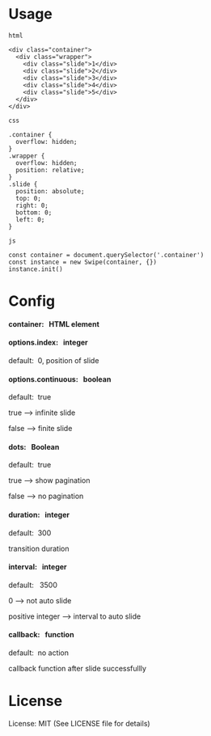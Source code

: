 # Usage

```
html

<div class="container">
  <div class="wrapper">
    <div class="slide">1</div>
    <div class="slide">2</div>
    <div class="slide">3</div>
    <div class="slide">4</div>
    <div class="slide">5</div>
  </div>
</div>
```
```
css

.container {
  overflow: hidden;
}
.wrapper {
  overflow: hidden;
  position: relative;
}
.slide {
  position: absolute;
  top: 0;
  right: 0;
  bottom: 0;
  left: 0;
}
```
```
js

const container = document.querySelector('.container')
const instance = new Swipe(container, {})
instance.init()
```
# Config
#### container: &nbsp; HTML element
#### options.index: &nbsp; integer
default: &nbsp;0, position of slide

#### options.continuous: &nbsp; boolean
default: &nbsp;true

true --> infinite slide

false --> finite slide
#### dots: &nbsp; Boolean
default: &nbsp;true

true --> show pagination

false --> no pagination
#### duration: &nbsp; integer
default: &nbsp;300

transition duration
#### interval: &nbsp; integer
default: &nbsp; 3500

0 --> not auto slide

positive integer --> interval to auto slide

#### callback: &nbsp; function
default: &nbsp;no action

callback function after slide successfullly

# License
License: MIT (See LICENSE file for details)
